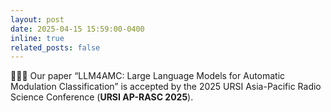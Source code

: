 ```yaml
---
layout: post
date: 2025-04-15 15:59:00-0400
inline: true
related_posts: false
---
```


🎉🎉🎉 Our paper “LLM4AMC: Large Language Models for Automatic Modulation Classification” is accepted by the 2025 URSI Asia-Pacific Radio Science Conference (**URSI AP-RASC 2025**).
